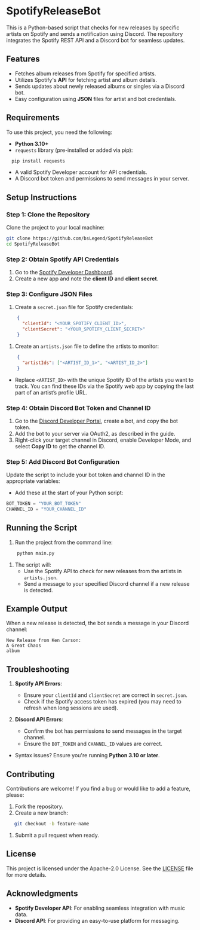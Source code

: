 # SpotifyReleaseBot
This is a Python-based script that checks for new releases by specific artists on Spotify and sends a notification using Discord. The repository integrates the Spotify REST API and a Discord bot for seamless updates.
## Features
- Fetches album releases from Spotify for specified artists.
- Utilizes Spotify's **API** for fetching artist and album details.
- Sends updates about newly released albums or singles via a Discord bot.
- Easy configuration using **JSON** files for artist and bot credentials.

## Requirements
To use this project, you need the following:
- **Python 3.10+**
- `requests` library (pre-installed or added via pip):
``` bash
  pip install requests
```
- A valid Spotify Developer account for API credentials.
- A Discord bot token and permissions to send messages in your server.

## Setup Instructions
### Step 1: Clone the Repository
Clone the project to your local machine:
``` bash
git clone https://github.com/bsLegend/SpotifyReleaseBot
cd SpotifyReleaseBot
```
### Step 2: Obtain Spotify API Credentials
1. Go to the [Spotify Developer Dashboard](https://developer.spotify.com/dashboard/).
2. Create a new app and note the **client ID** and **client secret**.

### Step 3: Configure JSON Files
1. Create a `secret.json` file for Spotify credentials:
``` json
    {
      "clientId": "<YOUR_SPOTIFY_CLIENT_ID>",
      "clientSecret": "<YOUR_SPOTIFY_CLIENT_SECRET>"
    }
```
1. Create an `artists.json` file to define the artists to monitor:
``` json
    {
      "artistIds": ["<ARTIST_ID_1>", "<ARTIST_ID_2>"]
    }
```
- Replace `<ARTIST_ID>` with the unique Spotify ID of the artists you want to track. You can find these IDs via the Spotify web app by copying the last part of an artist’s profile URL.

### Step 4: Obtain Discord Bot Token and Channel ID
1. Go to the [Discord Developer Portal](https://discord.com/developers/applications), create a bot, and copy the bot token.
2. Add the bot to your server via OAuth2, as described in the guide.
3. Right-click your target channel in Discord, enable Developer Mode, and select **Copy ID** to get the channel ID.

### Step 5: Add Discord Bot Configuration
Update the script to include your bot token and channel ID in the appropriate variables:
- Add these at the start of your Python script:
``` python
BOT_TOKEN = "YOUR_BOT_TOKEN"
CHANNEL_ID = "YOUR_CHANNEL_ID"
```
## Running the Script
1. Run the project from the command line:
``` bash
    python main.py
```
1. The script will:
    - Use the Spotify API to check for new releases from the artists in `artists.json`.
    - Send a message to your specified Discord channel if a new release is detected.

## Example Output
When a new release is detected, the bot sends a message in your Discord channel:
``` 
New Release from Ken Carson:
A Great Chaos
album
```
## Troubleshooting
1. **Spotify API Errors**:
    - Ensure your `clientId` and `clientSecret` are correct in `secret.json`.
    - Check if the Spotify access token has expired (you may need to refresh when long sessions are used).

2. **Discord API Errors**:
    - Confirm the bot has permissions to send messages in the target channel.
    - Ensure the `BOT_TOKEN` and `CHANNEL_ID` values are correct.

- Syntax issues? Ensure you're running **Python 3.10 or later**.

## Contributing
Contributions are welcome! If you find a bug or would like to add a feature, please:
1. Fork the repository.
2. Create a new branch:
``` bash
   git checkout -b feature-name
```
1. Submit a pull request when ready.

## License
This project is licensed under the Apache-2.0 License. See the [LICENSE](LICENSE) file for more details.
## Acknowledgments
- **Spotify Developer API**: For enabling seamless integration with music data.
- **Discord API**: For providing an easy-to-use platform for messaging.
